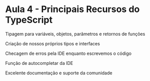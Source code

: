 # Aula 4 - Principais Recursos do TypeScript
Tipagem para variáveis, objetos, parâmetros e retornos de funções

Criação de nossos próprios tipos e interfaces

Checagem de erros pela IDE enquanto escrevemos o código

Função de autocompletar da IDE

Excelente documentação e suporte da comunidade